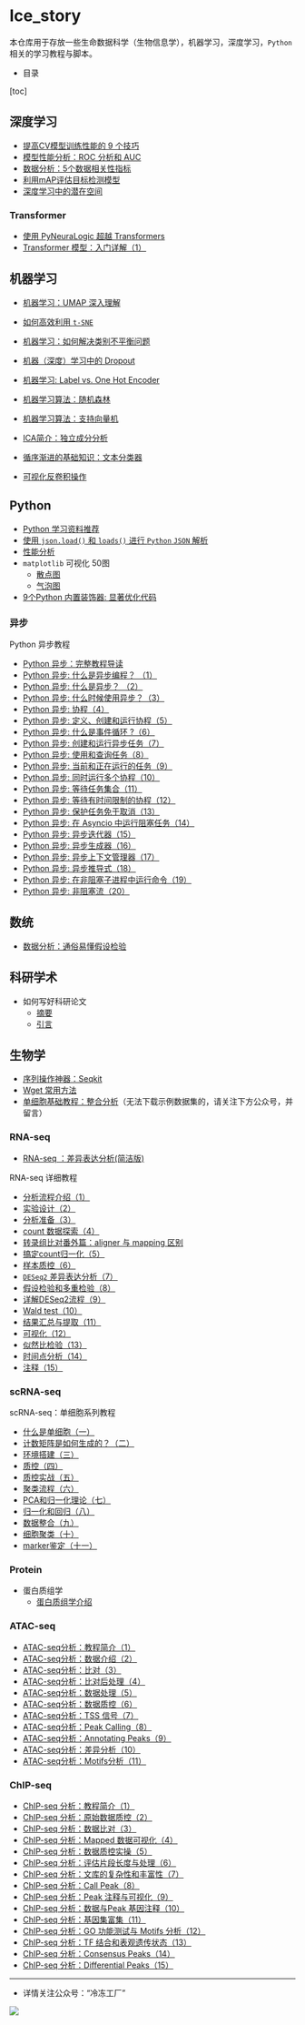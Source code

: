 # Ice_story
本仓库用于存放一些生命数据科学（生物信息学），机器学习，深度学习，`Python`相关的学习教程与脚本。

- 目录

[toc]



## 深度学习

- [提高CV模型训练性能的 9 个技巧](https://github.com/Jwindler/Ice_story/blob/main/src/cv/9_cv_tricks.md)
- [模型性能分析：ROC 分析和 AUC](https://github.com/Jwindler/Ice_story/blob/main/src/machine_learning/ROC_AUC.md)
- [数据分析：5个数据相关性指标](https://github.com/Jwindler/Ice_story/blob/main/src/machine_learning/5_data_silmilarity_metrics.md)
- [利用mAP评估目标检测模型](https://github.com/Jwindler/Ice_story/blob/main/src/cv/mAP_evaluate.md)
- [深度学习中的潜在空间](https://github.com/Jwindler/Ice_story/blob/main/src/machine_learning/Latent_Space.md)



### Transformer

- [使用 PyNeuraLogic 超越 Transformers](https://github.com/Jwindler/Ice_story/blob/main/src/machine_learning/PyNeuraLogic.md)
- [Transformer 模型：入门详解（1）](https://github.com/Jwindler/Ice_story/blob/main/src/deep_learning/Transformer/transformer_model_1.md)



## 机器学习

- [机器学习：UMAP 深入理解](https://github.com/Jwindler/Ice_story/blob/main/src/machine_learning/UMAP.md)
- [如何高效利用 `t-SNE`](https://github.com/Jwindler/Ice_story/blob/main/src/machine_learning/tSNE.md)
- [机器学习：如何解决类别不平衡问题](https://github.com/Jwindler/Ice_story/blob/main/src/machine_learning/class_imbalance.md)
- [机器（深度）学习中的 Dropout](https://github.com/Jwindler/Ice_story/blob/main/src/machine_learning/Dropout.md)
- [机器学习: Label vs. One Hot Encoder](https://github.com/Jwindler/Ice_story/blob/main/src/machine_learning/label_vs_one_hot.md)
- [机器学习算法：随机森林](https://github.com/Jwindler/Ice_story/blob/main/src/machine_learning/Random_Forest.md)
- [机器学习算法：支持向量机](https://github.com/Jwindler/Ice_story/blob/main/src/machine_learning/SVM.md)
- [ICA简介：独立成分分析](https://github.com/Jwindler/Ice_story/blob/main/src/machine_learning/ICA.md)
- [循序渐进的基础知识：文本分类器](https://github.com/Jwindler/Ice_story/blob/main/src/machine_learning/Text_Classifier.md)

- [可视化反卷积操作](https://github.com/Jwindler/Ice_story/blob/main/src/machine_learning/vis_deconv.md)



## Python

- [Python 学习资料推荐](https://github.com/Jwindler/Ice_story/blob/main/src/python/python.md)
- [使用 `json.load()` 和 `loads()` 进行 `Python` `JSON` 解析](https://github.com/Jwindler/Ice_story/blob/main/src/python/json_load_loads.md)
- [性能分析](https://github.com/Jwindler/Ice_story/blob/main/src/python/memory_line_profiler.md)
- `matplotlib` 可视化 50图
  - [散点图](https://github.com/Jwindler/Ice_story/blob/main/src/visualization_50/01_scatterplot.md)
  - [气泡图](https://github.com/Jwindler/Ice_story/blob/main/src/visualization_50/02_bubble_chart.md)
- [9个Python 内置装饰器: 显著优化代码](https://github.com/Jwindler/Ice_story/blob/main/src/python/9_decorators.md)



### 异步

Python 异步教程
- [Python 异步：完整教程导读](https://github.com/Jwindler/Ice_story/blob/main/src/python/Asyncio/Asyncio_0.md)
- [Python 异步: 什么是异步编程？ （1）](https://github.com/Jwindler/Ice_story/blob/main/src/python/Asyncio/Asyncio_1.md)
- [Python 异步: 什么是异步？ （2）](https://github.com/Jwindler/Ice_story/blob/main/src/python/Asyncio/Asyncio_2.md)
- [Python 异步: 什么时候使用异步？（3）](https://github.com/Jwindler/Ice_story/blob/main/src/python/Asyncio/Asyncio_3.md)
- [Python 异步: 协程（4）](https://github.com/Jwindler/Ice_story/blob/main/src/python/Asyncio/Asyncio_4.md)
- [Python 异步: 定义、创建和运行协程（5）](https://github.com/Jwindler/Ice_story/blob/main/src/python/Asyncio/Asyncio_5.md)
- [Python 异步: 什么是事件循环 ?（6）](https://github.com/Jwindler/Ice_story/blob/main/src/python/Asyncio/Asyncio_6.md)
- [Python 异步: 创建和运行异步任务（7）](https://github.com/Jwindler/Ice_story/blob/main/src/python/Asyncio/Asyncio_7.md)
- [Python 异步: 使用和查询任务（8）](https://github.com/Jwindler/Ice_story/blob/main/src/python/Asyncio/Asyncio_8.md)
- [Python 异步: 当前和正在运行的任务（9）](https://github.com/Jwindler/Ice_story/blob/main/src/python/Asyncio/Asyncio_9.md)
- [Python 异步: 同时运行多个协程（10）](https://github.com/Jwindler/Ice_story/blob/main/src/python/Asyncio/Asyncio_10.md)
- [Python 异步: 等待任务集合（11）](https://github.com/Jwindler/Ice_story/blob/main/src/python/Asyncio/Asyncio_11.md)
- [Python 异步: 等待有时间限制的协程（12）](https://github.com/Jwindler/Ice_story/blob/main/src/python/Asyncio/Asyncio_12.md)
- [Python 异步: 保护任务免于取消（13）](https://github.com/Jwindler/Ice_story/blob/main/src/python/Asyncio/Asyncio_13.md)
- [Python 异步: 在 Asyncio 中运行阻塞任务（14）](https://github.com/Jwindler/Ice_story/blob/main/src/python/Asyncio/Asyncio_14.md)
- [Python 异步: 异步迭代器（15）](https://github.com/Jwindler/Ice_story/blob/main/src/python/Asyncio/Asyncio_15.md)
- [Python 异步: 异步生成器（16）](https://github.com/Jwindler/Ice_story/blob/main/src/python/Asyncio/Asyncio_16.md)
- [Python 异步: 异步上下文管理器（17）](https://github.com/Jwindler/Ice_story/blob/main/src/python/Asyncio/Asyncio_17.md)
- [Python 异步: 异步推导式（18）](https://github.com/Jwindler/Ice_story/blob/main/src/python/Asyncio/Asyncio_18.md)
- [Python 异步: 在非阻塞子进程中运行命令（19）](https://github.com/Jwindler/Ice_story/blob/main/src/python/Asyncio/Asyncio_19.md)
- [Python 异步: 非阻塞流（20）](https://github.com/Jwindler/Ice_story/blob/main/src/python/Asyncio/Asyncio_20.md)




## 数统

- [数据分析：通俗易懂假设检验](https://github.com/Jwindler/Ice_story/blob/main/src/math/introh_hypothesis_test.md)



## 科研学术

- 如何写好科研论文
  - [摘要](https://github.com/Jwindler/Ice_story/blob/main/src/journal/abstract.md)
  - [引言](https://github.com/Jwindler/Ice_story/blob/main/src/journal/Introduction.md)




## 生物学

- [序列操作神器：Seqkit](https://github.com/Jwindler/Ice_story/blob/main/src/biology/Seqkit.md)
- [Wget 常用方法](https://github.com/Jwindler/Ice_story/blob/main/src/biology/Wget.md)
- [单细胞基础教程：整合分析](https://github.com/Jwindler/Ice_story/blob/main/src/biology/scRNA-seq/scRNA-seq_Integrate.md)（无法下载示例数据集的，请关注下方公众号，并留言）



### RNA-seq

- [RNA-seq ：差异表达分析(简洁版)](https://github.com/Jwindler/Ice_story/blob/main/src/biology/RNA-seq/RNA-seq_workflow.md)

RNA-seq 详细教程

- [分析流程介绍（1）](https://github.com/Jwindler/Ice_story/blob/main/src/biology/RNA-seq/1_1.md)
- [实验设计（2）](https://github.com/Jwindler/Ice_story/blob/main/src/biology/RNA-seq/1_2.md)
- [分析准备（3）](https://github.com/Jwindler/Ice_story/blob/main/src/biology/RNA-seq/1_3.md)
- [count 数据探索（4）](https://github.com/Jwindler/Ice_story/blob/main/src/biology/RNA-seq/2_1.md)
- [转录组比对番外篇：aligner 与 mapping 区别](https://github.com/Jwindler/Ice_story/blob/main/src/biology/RNA-seq/aligner_vs_mapping.md)
- [搞定count归一化（5）](https://github.com/Jwindler/Ice_story/blob/main/src/biology/RNA-seq/2_2.md)
- [样本质控（6）](https://github.com/Jwindler/Ice_story/blob/main/src/biology/RNA-seq/2_3.md)
- [ `DESeq2` 差异表达分析（7）](https://github.com/Jwindler/Ice_story/blob/main/src/biology/RNA-seq/2_4.md)
- [假设检验和多重检验（8）](https://github.com/Jwindler/Ice_story/blob/main/src/biology/RNA-seq/2_5.md)
- [详解DESeq2流程（9）](https://github.com/Jwindler/Ice_story/blob/main/src/biology/RNA-seq/3_1.md)
- [Wald test（10）](https://github.com/Jwindler/Ice_story/blob/main/src/biology/RNA-seq/3_2.md)
- [结果汇总与提取（11）](https://github.com/Jwindler/Ice_story/blob/main/src/biology/RNA-seq/3_3.md)
- [可视化（12）](https://github.com/Jwindler/Ice_story/blob/main/src/biology/RNA-seq/3_4.md)
- [似然比检验（13）](https://github.com/Jwindler/Ice_story/blob/main/src/biology/RNA-seq/3_5.md)
- [时间点分析（14）](https://github.com/Jwindler/Ice_story/blob/main/src/biology/RNA-seq/3_6.md)
- [注释（15）](https://github.com/Jwindler/Ice_story/blob/main/src/biology/RNA-seq/4_1.md)



### scRNA-seq

scRNA-seq：单细胞系列教程
- [什么是单细胞（一）](https://github.com/Jwindler/Ice_story/blob/main/src/biology/scRNA-seq/01.md)
- [计数矩阵是如何生成的？（二）](https://github.com/Jwindler/Ice_story/blob/main/src/biology/scRNA-seq/02.md)
- [环境搭建（三）](https://github.com/Jwindler/Ice_story/blob/main/src/biology/scRNA-seq/03.md)
- [质控（四）](https://github.com/Jwindler/Ice_story/blob/main/src/biology/scRNA-seq/04.md)
- [质控实战（五）](https://github.com/Jwindler/Ice_story/blob/main/src/biology/scRNA-seq/05.md)
- [聚类流程（六）](https://github.com/Jwindler/Ice_story/blob/main/src/biology/scRNA-seq/06.md)
- [PCA和归一化理论（七）](https://github.com/Jwindler/Ice_story/blob/main/src/biology/scRNA-seq/07.md)
- [归一化和回归（八）](https://github.com/Jwindler/Ice_story/blob/main/src/biology/scRNA-seq/08.md)
- [数据整合（九）](https://github.com/Jwindler/Ice_story/blob/main/src/biology/scRNA-seq/09.md)
- [细胞聚类（十）](https://github.com/Jwindler/Ice_story/blob/main/src/biology/scRNA-seq/10.md)
- [marker鉴定（十一）](https://github.com/Jwindler/Ice_story/blob/main/src/biology/scRNA-seq/11.md)



### Protein

- 蛋白质组学
  - [蛋白质组学介绍](https://github.com/Jwindler/Ice_story/blob/main/src/biology/Proteomics/introduction.md)



### ATAC-seq

- [ATAC-seq分析：教程简介（1）](https://github.com/Jwindler/Ice_story/blob/main/src/biology/ATAC-seq/part_0.md)
- [ATAC-seq分析：数据介绍（2）](https://github.com/Jwindler/Ice_story/blob/main/src/biology/ATAC-seq/part_1_1.md)
- [ATAC-seq分析：比对（3）](https://github.com/Jwindler/Ice_story/blob/main/src/biology/ATAC-seq/part_1_2.md)
- [ATAC-seq分析：比对后处理（4）](https://github.com/Jwindler/Ice_story/blob/main/src/biology/ATAC-seq/part_1_3.md)
- [ATAC-seq分析：数据处理（5）](https://github.com/Jwindler/Ice_story/blob/main/src/biology/ATAC-seq/part_1_4.md)
- [ATAC-seq分析：数据质控（6）](https://github.com/Jwindler/Ice_story/blob/main/src/biology/ATAC-seq/part_1_QC.md)
- [ATAC-seq分析：TSS 信号（7）](https://github.com/Jwindler/Ice_story/blob/main/src/biology/ATAC-seq/part_2_1.md)
- [ATAC-seq分析：Peak Calling（8）](https://github.com/Jwindler/Ice_story/blob/main/src/biology/ATAC-seq/part_2_2.md)
- [ATAC-seq分析：Annotating Peaks（9）](https://github.com/Jwindler/Ice_story/blob/main/src/biology/ATAC-seq/part_2_3.md)
- [ATAC-seq分析：差异分析（10）](https://github.com/Jwindler/Ice_story/blob/main/src/biology/ATAC-seq/part_2_4.md)
- [ATAC-seq分析：Motifs分析（11）](https://github.com/Jwindler/Ice_story/blob/main/src/biology/ATAC-seq/part_2_5.md)



### ChIP-seq

- [ChIP-seq 分析：教程简介（1）](https://github.com/Jwindler/Ice_story/blob/main/src/biology/Chip-seq/part_0.md)
- [ChIP-seq 分析：原始数据质控（2）](https://github.com/Jwindler/Ice_story/blob/main/src/biology/Chip-seq/part_1_1.md)
- [ChIP-seq 分析：数据比对（3）](https://github.com/Jwindler/Ice_story/blob/main/src/biology/Chip-seq/part_1_2.md)
- [ChIP-seq 分析：Mapped 数据可视化（4）](https://github.com/Jwindler/Ice_story/blob/main/src/biology/Chip-seq/part_1_3.md)
- [ChIP-seq 分析：数据质控实操（5）](https://github.com/Jwindler/Ice_story/blob/main/src/biology/Chip-seq/part_2_1.md)
- [ChIP-seq 分析：评估片段长度与处理（6）](https://github.com/Jwindler/Ice_story/blob/main/src/biology/Chip-seq/part_2_2.md)
- [ChIP-seq 分析：文库的复杂性和丰富性（7）](https://github.com/Jwindler/Ice_story/blob/main/src/biology/Chip-seq/part_2_3.md)
- [ChIP-seq 分析：Call Peak（8）](https://github.com/Jwindler/Ice_story/blob/main/src/biology/Chip-seq/part_2_4.md)
- [ChIP-seq 分析：Peak 注释与可视化（9）](https://github.com/Jwindler/Ice_story/blob/main/src/biology/Chip-seq/part_2_5.md)
- [ChIP-seq 分析：数据与Peak 基因注释（10）](https://github.com/Jwindler/Ice_story/blob/main/src/biology/Chip-seq/part_3_1.md)
- [ChIP-seq 分析：基因集富集（11）](https://github.com/Jwindler/Ice_story/blob/main/src/biology/Chip-seq/part_3_2.md)
- [ChIP-seq 分析：GO 功能测试与 Motifs 分析（12）](https://github.com/Jwindler/Ice_story/blob/main/src/biology/Chip-seq/part_3_3.md)
- [ChIP-seq 分析：TF 结合和表观遗传状态（13）](https://github.com/Jwindler/Ice_story/blob/main/src/biology/Chip-seq/part_4_1.md)
- [ChIP-seq 分析：Consensus Peaks（14）](https://github.com/Jwindler/Ice_story/blob/main/src/biology/Chip-seq/part_4_2.md)
- [ChIP-seq 分析：Differential Peaks（15）](https://github.com/Jwindler/Ice_story/blob/main/src/biology/Chip-seq/part_4_3.md)






---



- 详情关注公众号：“冷冻工厂”

![](https://swindler-typora.oss-cn-chengdu.aliyuncs.com/typora_imgs/image-20221112155559803.png)
